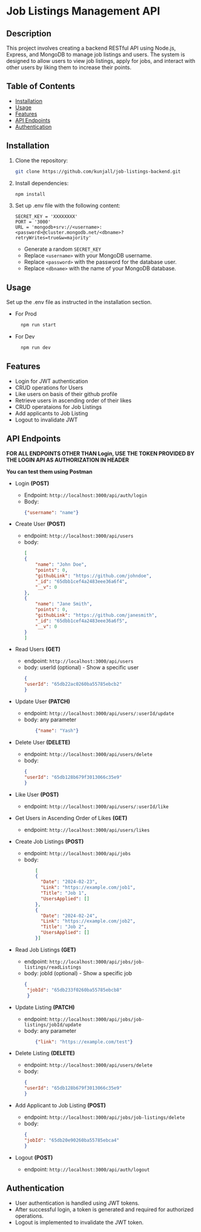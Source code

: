 # Job Listings Management API #

## Description

This project involves creating a backend RESTful API using Node.js, Express, and MongoDB to manage job listings and users. The system is designed to allow users to view job listings, apply for jobs, and interact with other users by liking them to increase their points.

## Table of Contents

- [Installation](#installation)
- [Usage](#usage)
- [Features](#features)
- [API Endpoints](#api-endpoints)
- [Authentication](#authentication)


## Installation

1. Clone the repository:

    ```bash
    git clone https://github.com/kunjall/job-listings-backend.git
    ```

2. Install dependencies:

    ```bash
    npm install
    ```

3. Set up .env file with the following content:

    ```env
    SECRET_KEY = 'XXXXXXXX'
    PORT = '3000'
    URL = 'mongodb+srv://<username>:<password>@cluster.mongodb.net/<dbname>?retryWrites=true&w=majority'
    ```

   - Generate a random `SECRET_KEY`
   - Replace `<username>` with your MongoDB username.
   - Replace `<password>` with the password for the database user.
   - Replace `<dbname>` with the name of your MongoDB database.

## Usage

Set up the .env file as instructed in the installation section.
- For Prod
  ```bash
    npm run start
  ```
- For Dev
  ```bash
    npm run dev
  ```

## Features

  - Login for JWT authentication
  - CRUD operations for Users
  - Like users on basis of their github profile
  - Retrieve users in ascending order of their likes
  - CRUD operataions for Job Listings
  - Add applicants to Job Listing
  - Logout to invalidate JWT

## API Endpoints 

**FOR ALL ENDPOINTS OTHER THAN Login, USE THE TOKEN PROVIDED BY THE LOGIN API AS AUTHORIZATION IN HEADER**

**You can test them using Postman**

- Login **(POST)**
  - Endpoint: `http://localhost:3000/api/auth/login`
  - Body:
    ```json
    {"username": "name"}
    ```
    
- Create User **(POST)**
  - endpoint: `http://localhost:3000/api/users`
  - body:
    ```json
    [
    {
        "name": "John Doe",
        "points": 0,
        "githubLink": "https://github.com/johndoe",
        "_id": "65dbb1cef4a2483eee36a6f4",
        "__v": 0
    },
    {
        "name": "Jane Smith",
        "points": 0,
        "githubLink": "https://github.com/janesmith",
        "_id": "65dbb1cef4a2483eee36a6f5",
        "__v": 0
    }
    ]
    ```

- Read Users **(GET)**
  - endpoint: `http://localhost:3000/api/users`
  - body: userId (optional) - Show a specific user
    ```json
    {
    "userId": "65db22ac0260ba55785ebcb2"
    }
    ```

- Update User **(PATCH)**
  - endpoint: `http://localhost:3000/api/users/:userId/update`
  - body: any parameter
    ```json
        {"name": "Yash"}
    ```
  

- Delete User **(DELETE)**
    - endpoint: `http://localhost:3000/api/users/delete`
    - body:
        ```json
        {
      "userId": "65db128b679f3013066c35e9"
      }
      ```

- Like User **(POST)**
  - endpoint: `http://localhost:3000/api/users/:userId/like`
  
- Get Users in Ascending Order of Likes **(GET)**
  - endpoint: `http://localhost:3000/api/users/likes`

- Create Job Listings **(POST)**
  - endpoint: `http://localhost:3000/api/jobs`
  - body:
    ```json
        [
        {
          "Date": "2024-02-23",
          "Link": "https://example.com/job1",
          "Title": "Job 1",
          "UsersApplied": []
        },
        {
          "Date": "2024-02-24",
          "Link": "https://example.com/job2",
          "Title": "Job 2",
          "UsersApplied": []
        }]
    ```

- Read Job Listings **(GET)**
   - endpoint: `http://localhost:3000/api/jobs/job-listings/readListings`
   - body: jobId (optional) - Show a specific job
     ```json
     {
      "jobId": "65db233f0260ba55785ebcb8"
      }
     ```
- Update Listing **(PATCH)**
  - endpoint: `http://localhost:3000/api/jobs/job-listings/jobId/update`
  - body: any parameter
    ```json
        {"link": "https://example.com/test"}
    ```

- Delete Listing **(DELETE)**
    - endpoint: `http://localhost:3000/api/users/delete`
    - body:
        ```json
        {
      "userId": "65db128b679f3013066c35e9"
      }
      ```
  

- Add Applicant to Job Listing **(POST)**
  - endpoint: `http://localhost:3000/api/jobs/job-listings/delete`
  - body:
      ```json
      {
    "jobId": "65db20e90260ba55785ebca4"
    }
    ```

- Logout **(POST)**
  - endpoint: `http://localhost:3000/api/auth/logout`
 

## Authentication

- User authentication is handled using JWT tokens.
- After successful login, a token is generated and required for authorized operations.
- Logout is implemented to invalidate the JWT token.





